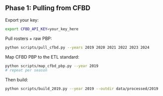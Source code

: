 

## Phase 1: Pulling from CFBD

Export your key:
```bash
export CFBD_API_KEY=your_key_here
```

Pull rosters + raw PBP:
```bash
python scripts/pull_cfbd.py --years 2019 2020 2021 2022 2023 2024
```

Map CFBD PBP to the ETL standard:
```bash
python scripts/map_cfbd_pbp.py --year 2019
# repeat per season
```

Then build:
```bash
python scripts/build_2019.py --year 2019 --outdir data/processed/2019
```
